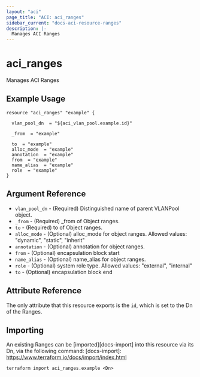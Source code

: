 ```yaml
---
layout: "aci"
page_title: "ACI: aci_ranges"
sidebar_current: "docs-aci-resource-ranges"
description: |-
  Manages ACI Ranges
---
```


# aci_ranges #
Manages ACI Ranges

## Example Usage ##

```hcl
resource "aci_ranges" "example" {

  vlan_pool_dn  = "${aci_vlan_pool.example.id}"

  _from  = "example"

  to  = "example"
  alloc_mode  = "example"
  annotation  = "example"
  from  = "example"
  name_alias  = "example"
  role  = "example"
}
```
## Argument Reference ##
* `vlan_pool_dn` - (Required) Distinguished name of parent VLANPool object.
* `_from` - (Required) _from of Object ranges.
* `to` - (Required) to of Object ranges.
* `alloc_mode` - (Optional) alloc_mode for object ranges.
Allowed values: "dynamic", "static", "inherit"
* `annotation` - (Optional) annotation for object ranges.
* `from` - (Optional) encapsulation block start
* `name_alias` - (Optional) name_alias for object ranges.
* `role` - (Optional) system role type.
Allowed values: "external", "internal"
* `to` - (Optional) encapsulation block end



## Attribute Reference

The only attribute that this resource exports is the `id`, which is set to the
Dn of the Ranges.

## Importing ##

An existing Ranges can be [imported][docs-import] into this resource via its Dn, via the following command:
[docs-import]: https://www.terraform.io/docs/import/index.html


```
terraform import aci_ranges.example <Dn>
```